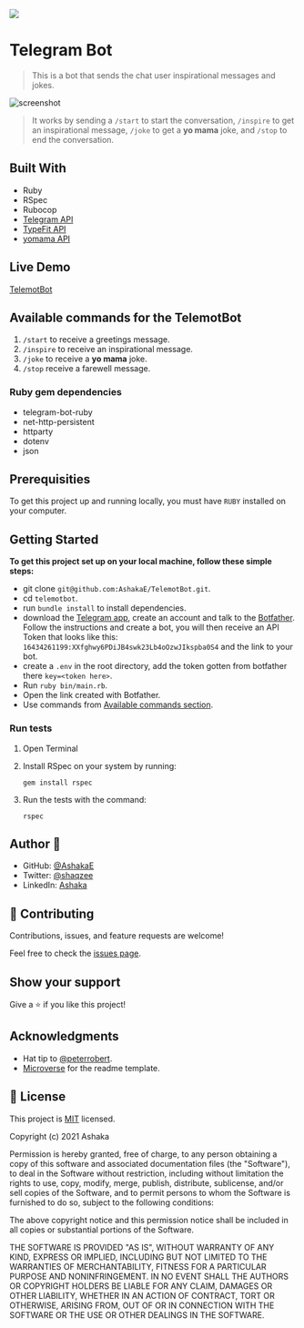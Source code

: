 ![](https://img.shields.io/badge/Microverse-blueviolet)

# Telegram Bot

> This is a bot that sends the chat user inspirational messages and jokes.

![screenshot](img/app_screenshot.gif)

> It works by sending a `/start` to start the conversation, `/inspire` to get an inspirational message, `/joke` to get a **yo mama** joke, and `/stop` to end the conversation.

## Built With

* Ruby
* RSpec
* Rubocop
* [Telegram API](https://core.telegram.org/api)
* [TypeFit API](https://type.fit/api/quotes)
* [yomama API](https://api.yomomma.info/)

## Live Demo

[TelemotBot](https://telemot-bot.herokuapp.com/)


## Available commands for the TelemotBot

1. `/start` to receive a greetings message.
2. `/inspire` to receive an inspirational message.
3. `/joke` to receive a **yo mama** joke.
4. `/stop` receive a farewell message.

### Ruby gem dependencies
* telegram-bot-ruby
* net-http-persistent
* httparty
* dotenv
* json

## Prerequisities

To get this project up and running locally, you must have `RUBY` installed on your computer.

## Getting Started

**To get this project set up on your local machine, follow these simple steps:**

- git clone `git@github.com:AshakaE/TelemotBot.git`.
- cd `telemotbot`.
- run `bundle install` to install dependencies.
- download the [Telegram app](https://desktop.telegram.org/), create an account and talk to the [Botfather](https://t.me/botfather). Follow the instructions and create a bot, you will then receive an API Token that looks like this: `16434261199:XXfghwy6PDiJB4swk23Lb4oOzwJIkspba0S4` and the link to your bot.
- create a `.env` in the root directory, add the token gotten from botfather there `key=<token here>`.
- Run `ruby bin/main.rb`.
- Open the link created with Botfather.
- Use commands from [Available commands section](#available-commands-for-the-telemotbot).

### Run tests

1. Open Terminal

2. Install RSpec on your system by running:

    `gem install rspec`

3. Run the tests with the command:

    `rspec`

## Author 👤 

- GitHub: [@AshakaE](https://github.com/AshakaE)
- Twitter: [@shaqzee](https://twitter.com/shaqzee_)
- LinkedIn: [Ashaka](https://www.linkedin.com/in/ashaka-egerega-92a8b41b3/)

## 🤝 Contributing

Contributions, issues, and feature requests are welcome!

Feel free to check the [issues page](issues/).

## Show your support

Give a ⭐️ if you like this project!

## Acknowledgments

- Hat tip to [@peterrobert](https://github.com/peterrobert).
- [Microverse](https://www.microverse.org/) for the readme template.

## 📝 License

This project is [MIT](lic.url) licensed.

Copyright (c) 2021 Ashaka

Permission is hereby granted, free of charge, to any person obtaining a copy
of this software and associated documentation files (the "Software"), to deal
in the Software without restriction, including without limitation the rights
to use, copy, modify, merge, publish, distribute, sublicense, and/or sell
copies of the Software, and to permit persons to whom the Software is
furnished to do so, subject to the following conditions:

The above copyright notice and this permission notice shall be included in all
copies or substantial portions of the Software.

THE SOFTWARE IS PROVIDED "AS IS", WITHOUT WARRANTY OF ANY KIND, EXPRESS OR
IMPLIED, INCLUDING BUT NOT LIMITED TO THE WARRANTIES OF MERCHANTABILITY,
FITNESS FOR A PARTICULAR PURPOSE AND NONINFRINGEMENT. IN NO EVENT SHALL THE
AUTHORS OR COPYRIGHT HOLDERS BE LIABLE FOR ANY CLAIM, DAMAGES OR OTHER
LIABILITY, WHETHER IN AN ACTION OF CONTRACT, TORT OR OTHERWISE, ARISING FROM,
OUT OF OR IN CONNECTION WITH THE SOFTWARE OR THE USE OR OTHER DEALINGS IN THE
SOFTWARE.
